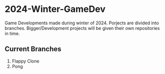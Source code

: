 # 2024-Winter-GameDev
Game Developments made during winter of 2024.
Porjects are divided into branches. Bigger/Development projects will be given their own repositories in time.

Current Branches
------------------------
1. Flappy Clone
2. Pong
